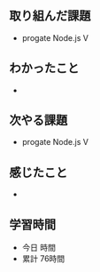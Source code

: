 ## 取り組んだ課題
- progate Node.js Ⅴ
## わかったこと
- 
## 次やる課題
- progate Node.js Ⅴ
## 感じたこと
- 
## 学習時間
- 今日 時間
- 累計 76時間
